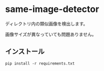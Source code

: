 # same-image-detector

ディレクトリ内の類似画像を検出します。

画像サイズが異なっていても問題ありません。

## インストール
`pip install -r requirements.txt`